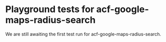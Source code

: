 # Playground tests for acf-google-maps-radius-search
We are still awaiting the first test run for acf-google-maps-radius-search.
